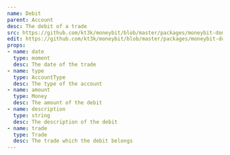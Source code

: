 ```yaml
---
name: Debit
parent: Account
desc: The debit of a trade
src: https://github.com/kt3k/moneybit/blob/master/packages/moneybit-domain/debit.js
edit: https://github.com/kt3k/moneybit/blob/master/packages/moneybit-domain/debit.md
props:
- name: date
  type: moment
  desc: The date of the trade
- name: type
  type: AccountType
  desc: The type of the account
- name: amount
  type: Money
  desc: The amount of the debit
- name: description
  type: string
  desc: The description of the debit
- name: trade
  type: Trade
  desc: The trade which the debit belongs
---
```

